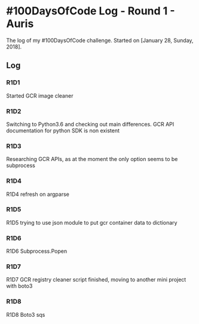 # #100DaysOfCode Log - Round 1 - Auris

The log of my #100DaysOfCode challenge. Started on [January 28, Sunday, 2018].

## Log

### R1D1
Started GCR image cleaner

### R1D2
Switching to Python3.6 and checking out main differences. GCR API documentation for python SDK is non existent

### R1D3
Researching GCR APIs, as at the moment the only option seems to be subprocess

### R1D4
R1D4 refresh on argparse

### R1D5
R1D5 trying to use json module to put gcr container data to dictionary

### R1D6
R1D6 Subprocess.Popen

### R1D7
R1D7 GCR registry cleaner script finished, moving to another mini project with boto3

### R1D8
R1D8 Boto3 sqs
